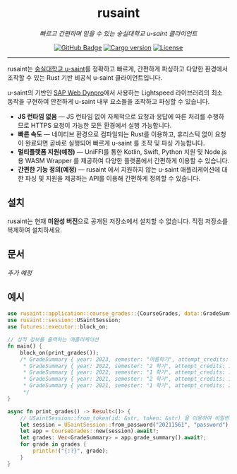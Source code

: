 <h1 align="center">rusaint</h1>
<p align="center" style="font-style: italic;">빠르고 간편하며 믿을 수 있는 숭실대학교 u-saint 클라이언트</p>
<p align="center">
    <a href="https://github.com/EATSTEAK/rusaint"><img alt="GitHub Badge" src="https://img.shields.io/badge/github-eatsteak/rusaint-8da0cb?style=for-the-badge&labelColor=555555&logo=github"></a>
    <a href="https://github.com/EATSTEAK/rusaint/releases"><img alt="Cargo version" src="https://img.shields.io/badge/dynamic/toml?url=https%3A%2F%2Fraw.githubusercontent.com%2FEATSTEAK%2Frusaint%2Fmain%2FCargo.toml&query=%24.package.version&prefix=v&style=for-the-badge&logo=rust&label=version"></a>
   <a href="https://github.com/EATSTEAK/rusaint/LICENSE.md"><img alt="License" src="https://img.shields.io/github/license/EATSTEAK/rusaint?style=for-the-badge"></a>
</p>

---

rusaint는 [숭실대학교 u-saint](https://saint.ssu.ac.kr)를 정확하고 빠르게, 간편하게 파싱하고 다양한 환경에서 조작할 수 있는 Rust 기반 비공식 u-saint 클라이언트입니다.

u-saint의 기반인 [SAP Web Dynpro](https://en.wikipedia.org/wiki/Web_Dynpro)에서 사용하는 Lightspeed 라이브러리의 최소 동작을 구현하여 안전하게 u-saint 내부 요소들을 조작하고 파싱할 수 있습니다.

- **JS 런타임 없음** — JS 런타임 없이 자체적으로 요청과 응답에 따른 처리를 수행하므로 HTTPS 요청이 가능한 모든 환경에서 실행 가능합니다.
- **빠른 속도** — 네이티브 환경으로 컴파일되는 Rust를 이용하고, 휴리스틱 없이 요청이 완료되면 곧바로 실행되어 빠르게 u-saint 를 조작 및 파싱 가능합니다.
- **멀티플랫폼 지원(예정)** — UniFFI를 통한 Kotlin, Swift, Python 지원 및 Node.js 용 WASM Wrapper 를 제공하여 다양한 플랫폼에서 간편하게 이용할 수 있습니다.
- **간편한 기능 정의(예정)** — rusaint 에서 지원하지 않는 u-saint 애플리케이션에 대한 파싱 및 지원을 제공하는 API를 이용해 간편하게 정의할 수 있습니다.

## 설치

rusaint는 현재 **미완성 버전**으로 공개된 저장소에서 설치할 수 없습니다. 직접 저장소를 복제하여 설치하세요.

## 문서

_추가 예정_

## 예시

```rust
use rusaint::application::course_grades::{CourseGrades, data::GradeSummary};
use rusaint::session::USaintSession;
use futures::executor::block_on;

// 성적 정보를 출력하는 애플리케이션
fn main() {
    block_on(print_grades());
    /* GradeSummary { year: 2023, semester: "여름학기", attempt_credits: 2.0, earn_credits: 2.0, pf_credits: 2.0, grade_points_avarage: 0.0, grade_points_sum: 0.0, arithmetic_mean: 0.0, semester_rank: (0, 0), general_rank: (0, 0), academic_probation: false, consult: false, flunked: false }
     * GradeSummary { year: 2022, semester: "2 학기", attempt_credits: 17.5, earn_credits: 17.5, pf_credits: 0.5, grade_points_avarage: 4.5, grade_points_sum: 100.0, arithmetic_mean: 100.0, semester_rank: (1, 99), general_rank: (1, 99), academic_probation: false, consult: false, flunked: false }
     * GradeSummary { year: 2022, semester: "1 학기", attempt_credits: 19.5, earn_credits: 19.5, pf_credits: 0.5, grade_points_avarage: 4.5, grade_points_sum: 100.0, arithmetic_mean: 100.0, semester_rank: (1, 100), general_rank: (1, 100), academic_probation: false, consult: false, flunked: false }
     * GradeSummary { year: 2021, semester: "2 학기", attempt_credits: 19.5, earn_credits: 19.5, pf_credits: 0.5, grade_points_avarage: 4.5, grade_points_sum: 100.0, arithmetic_mean: 100.0, semester_rank: (1, 99), general_rank: (1, 99), academic_probation: false, consult: false, flunked: false }
     * GradeSummary { year: 2021, semester: "1 학기", attempt_credits: 20.5, earn_credits: 20.5, pf_credits: 2.5, grade_points_avarage: 4.5, grade_points_sum: 100.0, arithmetic_mean: 100.0, semester_rank: (1, 103), general_rank: (1, 103), academic_probation: false, consult: false, flunked: false }
     */
}

async fn print_grades() -> Result<()> {
    // USaintSession::from_token(id: &str, token: &str) 을 이용하여 비밀번호 없이 SSO 토큰으로 로그인 할 수 있음
    let session = USaintSession::from_password("20211561", "password").await?;
    let app = CourseGrades::new(session).await?;
    let grades: Vec<GradeSummary> = app.grade_summary().await?;
    for grade in grades {
        println!("{:?}", grade);
    }
}
```
